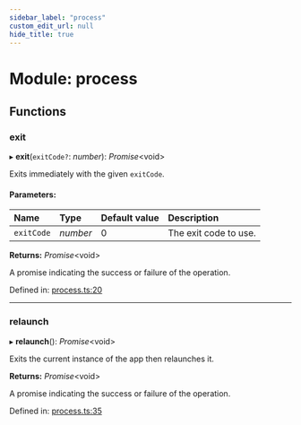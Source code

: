```yaml
---
sidebar_label: "process"
custom_edit_url: null
hide_title: true
---
```


# Module: process

## Functions

### exit

▸ **exit**(`exitCode?`: *number*): *Promise*<void\>

Exits immediately with the given `exitCode`.

#### Parameters:

Name | Type | Default value | Description |
:------ | :------ | :------ | :------ |
`exitCode` | *number* | 0 | The exit code to use.   |

**Returns:** *Promise*<void\>

A promise indicating the success or failure of the operation.

Defined in: [process.ts:20](https://github.com/tauri-apps/tauri/blob/3afef190/tooling/api/src/process.ts#L20)

___

### relaunch

▸ **relaunch**(): *Promise*<void\>

Exits the current instance of the app then relaunches it.

**Returns:** *Promise*<void\>

A promise indicating the success or failure of the operation.

Defined in: [process.ts:35](https://github.com/tauri-apps/tauri/blob/3afef190/tooling/api/src/process.ts#L35)
